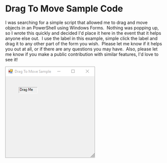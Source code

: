 ﻿Drag To Move Sample Code
========================

            

I was searching for a simple script that allowed me to drag and move objects in an PowerShell using Windows Forms.  Nothing was popping up, so I wrote this quickly and decided I'd place it here in the event that it helps anyone else out.  I use
 the label in this example, simple click the label and drag it to any other part of the form you wish.  Please let me know if it helps you out at all, or if there are any questions you may have.  Also, please let me know if you make a public
 contribution with similar features, I'd love to see it! 


![Image](https://github.com/ccaragol/drag-to-move-sample-code/raw/master/DragMe.png)


        
    
